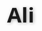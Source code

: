 # Ali
<!DOCTYPE html>
<html lang="fa" dir="rtl">
<head>
    <meta charset="UTF-8">
    <meta name="viewport" content="width=device-width, initial-scale=1.0">
    <title>سایت </title>
    <style>
        * {
            margin: 0;
            padding: 0;
            box-sizing: border-box;
            font-family: 'Segoe UI', Tahoma, Geneva, Verdana, sans-serif;
        }
        
        body {
            background: linear-gradient(135deg, #6a11cb 0%, #2575fc 100%);
            height: 100vh;
            display: flex;
            justify-content: center;
            align-items: center;
            color: #fff;
            text-align: center;
            overflow: hidden;
            position: relative;
        }
        
        .container {
            max-width: 800px;
            padding: 30px;
            background: rgba(255, 255, 255, 0.1);
            backdrop-filter: blur(10px);
            border-radius: 20px;
            box-shadow: 0 15px 35px rgba(0, 0, 0, 0.2);
            border: 1px solid rgba(255, 255, 255, 0.2);
            z-index: 10;
            animation: fadeIn 1.5s ease-out;
        }
        
        h1 {
            font-size: 3.5rem;
            margin-bottom: 20px;
            text-shadow: 2px 2px 10px rgba(0, 0, 0, 0.3);
        }
        
        p {
            font-size: 1.5rem;
            margin-bottom: 30px;
            line-height: 1.6;
        }
        
        .highlight {
            color: #FFD700;
            font-weight: bold;
        }
        
        .decoration {
            position: absolute;
            border-radius: 50%;
            background: rgba(255, 255, 255, 0.1);
        }
        
        .decoration:nth-child(1) {
            width: 300px;
            height: 300px;
            top: -150px;
            left: -150px;
        }
        
        .decoration:nth-child(2) {
            width: 200px;
            height: 200px;
            bottom: -100px;
            right: -100px;
        }
        
        .decoration:nth-child(3) {
            width: 150px;
            height: 150px;
            top: 50%;
            left: 40%;
        }
        
        @keyframes fadeIn {
            from {
                opacity: 0;
                transform: translateY(30px);
            }
            to {
                opacity: 1;
                transform: translateY(0);
            }
        }
        
        @media (max-width: 768px) {
            h1 {
                font-size: 2.5rem;
            }
            
            p {
                font-size: 1.2rem;
            }
            
            .container {
                margin: 20px;
                padding: 20px;
            }
        }
    </style>
</head>
<body>
    <div class="decoration"></div>
    <div class="decoration"></div>
    <div class="decoration"></div>
    
    <div class="container">
        <h1>به سایت علیرضا خوش آمدید</h1>
        <p></p>
    </div>

    <script>
        // اسکریپت ساده برای افکت‌های تعاملی
        document.addEventListener('DOMContentLoaded', function() {
            const container = document.querySelector('.container');
            
            // افکت هنگام هاور روی container
            container.addEventListener('mouseenter', function() {
                this.style.transform = 'scale(1.02)';
                this.style.transition = 'transform 0.3s ease';
            });
            
            container.addEventListener('mouseleave', function() {
                this.style.transform = 'scale(1)';
            });
        });
    </script>
</body>
</html>
